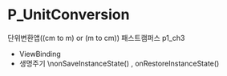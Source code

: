 # P_UnitConversion
단위변환앱((cm to m) or (m to cm))
패스트캠퍼스 p1_ch3
 - ViewBinding
 - 생명주기
 \nonSaveInstanceState() , onRestoreInstanceState()
